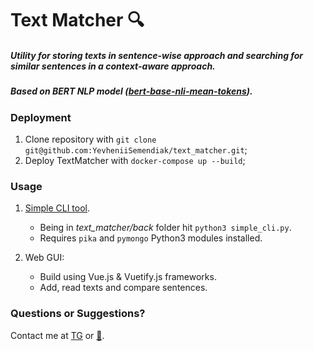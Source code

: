 # Text Matcher :mag:
##### Utility for storing texts in sentence-wise approach and searching for similar sentences in a context-aware approach.
##### Based on BERT NLP model ([bert-base-nli-mean-tokens](https://github.com/UKPLab/sentence-transformers/blob/master/docs/pretrained-models/nli-models.md#bert-models)).

### Deployment
1. Clone repository with `git clone git@github.com:YevheniiSemendiak/text_matcher.git`;
2. Deploy TextMatcher with `docker-compose up --build`;

### Usage
1. [Simple CLI tool](./back/simple_cli.py).
    - Being in *text_matcher/back* folder hit `python3 simple_cli.py`.
    - Requires `pika` and `pymongo` Python3 modules installed.

2. Web GUI:
    - Build using Vue.js & Vuetify.js frameworks.
    - Add, read texts and compare sentences.

### Questions or Suggestions?
Contact me at [TG](https://t.me/semendiak) or [:email:](mailto:semendyak@mail.com).
